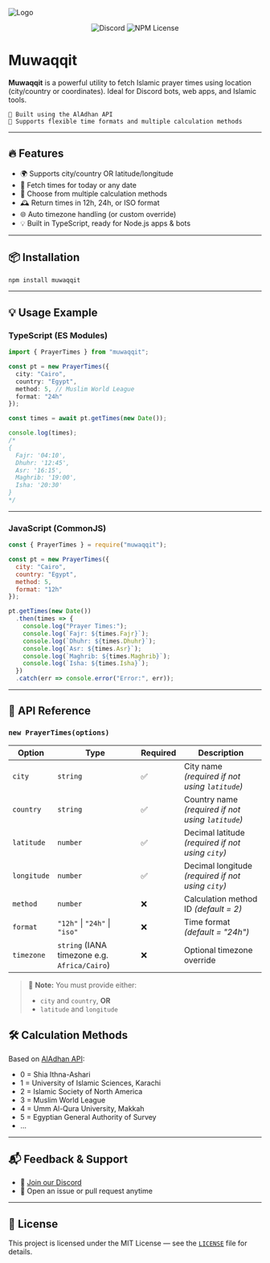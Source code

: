 
![Logo](https://i.postimg.cc/wvMNxrBh/Add-a-heading-2.png)

<div align="center">

![Discord](https://img.shields.io/discord/1006273962986188881?logo=discord&logoColor=%23fff&logoSize=auto&label=Discord&labelColor=%23505050&color=%235E6AE9&link=https%3A%2F%2Fdiscord.gg%2Fethical-programmer-s-1188398653530984539)
![NPM License](https://img.shields.io/npm/l/muwaqqit?color=5E6AE9&label=License)

</div>

# Muwaqqit

**Muwaqqit** is a powerful utility to fetch Islamic prayer times using location (city/country or coordinates). Ideal for Discord bots, web apps, and Islamic tools.

```
🕌 Built using the AlAdhan API  
🧠 Supports flexible time formats and multiple calculation methods
```

---

## 🔥 Features

- 🌍 Supports city/country OR latitude/longitude
- 📆 Fetch times for today or any date
- 🧮 Choose from multiple calculation methods
- 🕰️ Return times in 12h, 24h, or ISO format
- 🌐 Auto timezone handling (or custom override)
- 💡 Built in TypeScript, ready for Node.js apps & bots

---

## 📦 Installation

```bash
npm install muwaqqit
```

---

## 💡 Usage Example

### TypeScript (ES Modules)

```ts
import { PrayerTimes } from "muwaqqit";

const pt = new PrayerTimes({
  city: "Cairo",
  country: "Egypt",
  method: 5, // Muslim World League
  format: "24h"
});

const times = await pt.getTimes(new Date());

console.log(times);
/*
{
  Fajr: '04:10',
  Dhuhr: '12:45',
  Asr: '16:15',
  Maghrib: '19:00',
  Isha: '20:30'
}
*/
```

---

### JavaScript (CommonJS)

```js
const { PrayerTimes } = require("muwaqqit");

const pt = new PrayerTimes({
  city: "Cairo",
  country: "Egypt",
  method: 5,
  format: "12h"
});

pt.getTimes(new Date())
  .then(times => {
    console.log("Prayer Times:");
    console.log(`Fajr: ${times.Fajr}`);
    console.log(`Dhuhr: ${times.Dhuhr}`);
    console.log(`Asr: ${times.Asr}`);
    console.log(`Maghrib: ${times.Maghrib}`);
    console.log(`Isha: ${times.Isha}`);
  })
  .catch(err => console.error("Error:", err));
```

---

## 🧠 API Reference

### `new PrayerTimes(options)`

| Option       | Type                                 | Required | Description |
|--------------|--------------------------------------|----------|-------------|
| `city`       | `string`                             | ✅      | City name *(required if not using `latitude`)* |
| `country`    | `string`                             | ✅     | Country name *(required if not using `latitude`)* |
| `latitude`   | `number`                             | ✅    | Decimal latitude *(required if not using `city`)* |
| `longitude`  | `number`                             | ✅    | Decimal longitude *(required if not using `city`)* |
| `method`     | `number`                             | ❌       | Calculation method ID *(default = 2)* |
| `format`     | `"12h"` \| `"24h"` \| `"iso"`        | ❌       | Time format *(default = "24h")* |
| `timezone`   | `string` (IANA timezone e.g. `Africa/Cairo`) | ❌ | Optional timezone override |

> 📝 **Note:** You must provide either:
> - `city` and `country`, **OR**
> - `latitude` and `longitude`
  

## 🛠️ Calculation Methods

Based on [AlAdhan API](https://aladhan.com/prayer-times-api#GetTimings):

- 0 = Shia Ithna-Ashari
- 1 = University of Islamic Sciences, Karachi
- 2 = Islamic Society of North America
- 3 = Muslim World League
- 4 = Umm Al-Qura University, Makkah
- 5 = Egyptian General Authority of Survey
- ...

---

## 📬 Feedback & Support

- 💬 [Join our Discord](https://dsc.gg/enexus)
- 🧠 Open an issue or pull request anytime

---

## 📘 License

This project is licensed under the MIT License — see the [`LICENSE`](./LICENSE) file for details.
